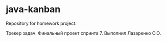 # java-kanban
Repository for homework project.

Трекер задач. Финальный проект спринта 7.
Выполнил Лазаренко О.О.
